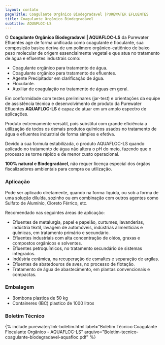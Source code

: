 ```yaml
---
layout: contato
pageTitle: Coagulante Orgânico Biodegradavel |PUREWATER EFLUENTES
title: Coagulante Orgânico Biodegradável 
subtitle: AQUAFLOC-LS
---
```

 
O **Coagulante Orgânico Biodegradavel | AQUAFLOC-LS** da Purewater Efluentes age de forma unificada como coagulante e floculante, sua composição basica deriva de um polímero orgânico-catiônico de baixo peso molecular de origem essencialmente vegetal e que atua no tratamento de água e efluentes industrais como:

- Coagulante orgânico para tratamento de água.
- Coagulante orgânico para tratamento de efluentes.
- Agente Precipitador em clarificação de água.
- Floculante.
- Auxiliar de coagulação no tratamento de águas em geral.

Em conformidade com testes preliminares (jar-test) e orientações da equipe de assistência técnica e desenvolvimento de produto da Purewater Efluentes **AQUAFLOC-LS** é capaz de atuar em um amplo espectro de aplicações. 

Produto extremamente versátil, pois substitui com grande eficiência a utilização de todos os demais produtos químicos usados no tratamento de água e efluentes industrial de forma simples e efetiva.

Devido a sua formula estabilizada, o produto AQUAFLOC-LS quando aplicado no tratamento de água não altera o pH do meio, fazendo que o processo se torne rápido e de menor custo operacional.

**100% natural e Biodegradável**, não requer licença especial dos órgãos fiscalizadores ambientais para compra ou utilização.

### Aplicação

Pode ser aplicado diretamente, quando na forma líquida, ou sob a forma de uma solução diluída, sozinho ou em combinação com outros agentes como Sulfato de Alumínio, Cloreto Férrico, etc.

Recomendado nas seguintes áreas de aplicação:

- Efluentes de metalurgia, papel e papelão, curtumes, lavanderias, indústria têxtil, lavagem de automóveis, indústrias alimentícias e químicas, em tratamento primário e secundário.
- Efluentes industriais com alta concentração de oléos, graxas e compostos orgânicos e solventes.
- Efluentes petroquímicos, no tratamento secundário de sistemas integrados.
- Indústria cerâmica, na recuperação de esmaltes e separação de argilas.
- Efluentes de abatedouros de aves, no processo de flotação.
- Tratamento de água de abastecimento, em plantas convencionais e compactas.

### Embalagem

- Bombona plastica de 50 kg 
- Containeres (IBC) plastico de 1000 litros


### Boletim Técnico
>
>
{% include purewater/link-boletim.html 
   label="Boletim Técnico Coagulante Floculante Orgânico - AQUAFLOC-LS" 
   arquivo="Boletim-tecnico-coagulante-biodegradavel-aquafloc.pdf" %}
>

